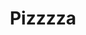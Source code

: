 ---
pid: CH873
title: Pizzzza
location_transcription: dillworth park
zipcode: '19607'
outside_phl: 'Reading PA '
neighborhood: 
age: '17'
age_range: 13-19
instagram: 
image_file_name: CH_873.jpg
proposal_transcription: 
topic: Food
topic_summary: '0'
type: Other No Form
keywords_other: pizza
credit: Julia Ferrero
image_labels: 
twitter: jules1472
facebook: 
permalink: "/monuments/ch873/"
layout: item-page
---